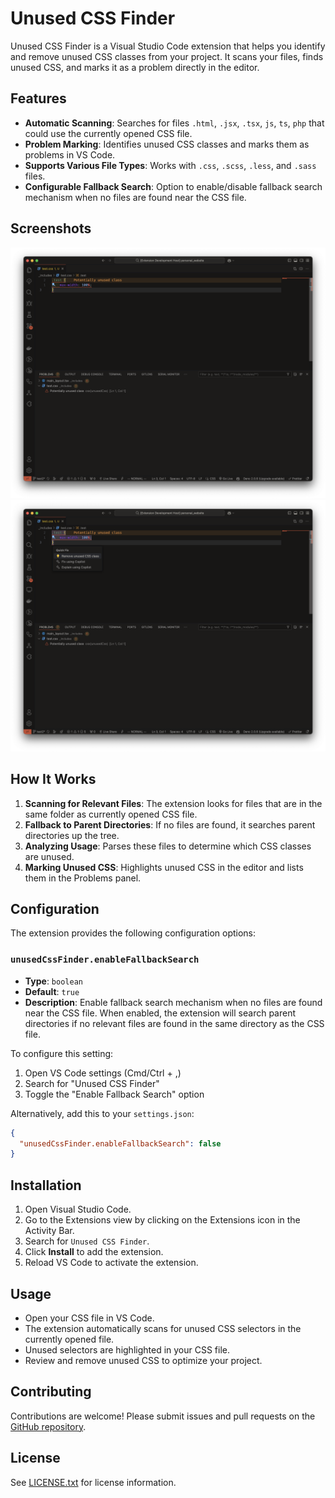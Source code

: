 # Unused CSS Finder

Unused CSS Finder is a Visual Studio Code extension that helps you identify and remove unused CSS classes from your project. It scans your files, finds unused CSS, and marks it as a problem directly in the editor.

## Features

- **Automatic Scanning**: Searches for files `.html`, `.jsx`, `.tsx`, `js`, `ts`, `php` that could use the currently opened CSS file.
- **Problem Marking**: Identifies unused CSS classes and marks them as problems in VS Code.
- **Supports Various File Types**: Works with `.css`, `.scss`, `.less`, and `.sass` files.
- **Configurable Fallback Search**: Option to enable/disable fallback search mechanism when no files are found near the CSS file.

## Screenshots

![Screenshot of example unused class](images/unused-class-problem.png)
![Screenshot of example unused class with quick fix](images/unused-class-problem-quick-fix.png)

## How It Works

1. **Scanning for Relevant Files**: The extension looks for files that are in the same folder as currently opened CSS file.
2. **Fallback to Parent Directories**: If no files are found, it searches parent directories up the tree.
2. **Analyzing Usage**: Parses these files to determine which CSS classes are unused.
3. **Marking Unused CSS**: Highlights unused CSS in the editor and lists them in the Problems panel.

## Configuration

The extension provides the following configuration options:

### `unusedCssFinder.enableFallbackSearch`
- **Type**: `boolean`
- **Default**: `true`
- **Description**: Enable fallback search mechanism when no files are found near the CSS file. When enabled, the extension will search parent directories if no relevant files are found in the same directory as the CSS file.

To configure this setting:
1. Open VS Code settings (Cmd/Ctrl + ,)
2. Search for "Unused CSS Finder"
3. Toggle the "Enable Fallback Search" option

Alternatively, add this to your `settings.json`:
```json
{
  "unusedCssFinder.enableFallbackSearch": false
}
```

## Installation

1. Open Visual Studio Code.
2. Go to the Extensions view by clicking on the Extensions icon in the Activity Bar.
3. Search for `Unused CSS Finder`.
4. Click **Install** to add the extension.
5. Reload VS Code to activate the extension.

## Usage

- Open your CSS file in VS Code.
- The extension automatically scans for unused CSS selectors in the currently opened file.
- Unused selectors are highlighted in your CSS file.
- Review and remove unused CSS to optimize your project.

## Contributing

Contributions are welcome! Please submit issues and pull requests on the [GitHub repository](https://github.com/lczerniawski/Unused-CSS-Finder).

## License

See [LICENSE.txt](LICENSE.txt) for license information.